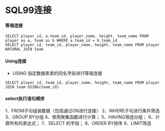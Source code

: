 # SQL99连接

#### 等值连接
```
SELECT player_id, a.team_id, player_name, height, team_name FROM player as a, team as b WHERE a.team_id = b.team_id
SELECT player_id, team_id, player_name, height, team_name FROM player NATURAL JOIN team 

```

#### Using连接
* USING 指定数据表里的同名字段进行等值连接

```
SELECT player_id, team_id, player_name, height, team_name FROM player JOIN team USING(team_id)
```

#### select执行语句顺序
1、FROM子句组装数据（包括通过ON进行连接）
2、WHERE子句进行条件筛选
3、GROUP BY分组 
4、使用聚集函数进行计算； 
5、HAVING筛选分组； 
6、计算所有的表达式； 
7、SELECT 的字段；
8、ORDER BY排序
9、LIMIT筛选